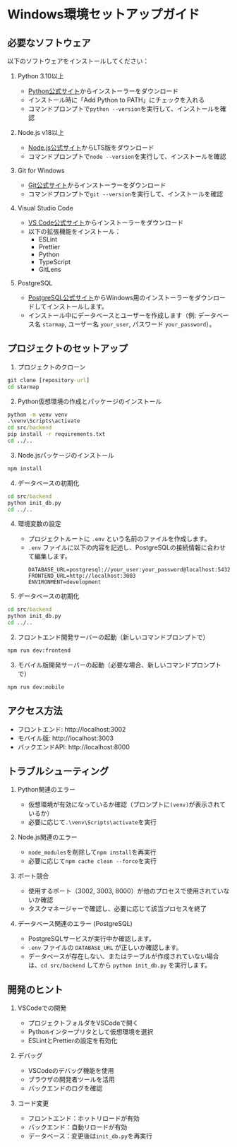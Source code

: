 # Windows環境セットアップガイド

## 必要なソフトウェア

以下のソフトウェアをインストールしてください：

1. Python 3.10以上
   - [Python公式サイト](https://www.python.org/downloads/)からインストーラーをダウンロード
   - インストール時に「Add Python to PATH」にチェックを入れる
   - コマンドプロンプトで`python --version`を実行して、インストールを確認

2. Node.js v18以上
   - [Node.js公式サイト](https://nodejs.org/)からLTS版をダウンロード
   - コマンドプロンプトで`node --version`を実行して、インストールを確認

3. Git for Windows
   - [Git公式サイト](https://git-scm.com/download/win)からインストーラーをダウンロード
   - コマンドプロンプトで`git --version`を実行して、インストールを確認

4. Visual Studio Code
   - [VS Code公式サイト](https://code.visualstudio.com/)からインストーラーをダウンロード
   - 以下の拡張機能をインストール：
     - ESLint
     - Prettier
     - Python
     - TypeScript
     - GitLens

5. PostgreSQL
   - [PostgreSQL公式サイト](https://www.postgresql.org/download/)からWindows用のインストーラーをダウンロードしてインストールします。
   - インストール中にデータベースとユーザーを作成します（例: データベース名 `starmap`, ユーザー名 `your_user`, パスワード `your_password`）。

## プロジェクトのセットアップ

1. プロジェクトのクローン
```cmd
git clone [repository-url]
cd starmap
```

2. Python仮想環境の作成とパッケージのインストール
```cmd
python -m venv venv
.\venv\Scripts\activate
cd src/backend
pip install -r requirements.txt
cd ../..
```

3. Node.jsパッケージのインストール
```cmd
npm install
```

4. データベースの初期化
```cmd
cd src/backend
python init_db.py
cd ../..
```

4. 環境変数の設定
   - プロジェクトルートに `.env` という名前のファイルを作成します。
   - `.env` ファイルに以下の内容を記述し、PostgreSQLの接続情報に合わせて編集します。
     ```dotenv
     DATABASE_URL=postgresql://your_user:your_password@localhost:5432/starmap
     FRONTEND_URL=http://localhost:3003
     ENVIRONMENT=development
     ```

5. データベースの初期化
```cmd
cd src/backend
python init_db.py
cd ../..
```

2. フロントエンド開発サーバーの起動（新しいコマンドプロンプトで）
```cmd
npm run dev:frontend
```

3. モバイル版開発サーバーの起動（必要な場合、新しいコマンドプロンプトで）
```cmd
npm run dev:mobile
```

## アクセス方法

- フロントエンド: http://localhost:3002
- モバイル版: http://localhost:3003
- バックエンドAPI: http://localhost:8000

## トラブルシューティング

1. Python関連のエラー
   - 仮想環境が有効になっているか確認（プロンプトに`(venv)`が表示されているか）
   - 必要に応じて`.\venv\Scripts\activate`を実行

2. Node.js関連のエラー
   - `node_modules`を削除して`npm install`を再実行
   - 必要に応じて`npm cache clean --force`を実行

3. ポート競合
   - 使用するポート（3002, 3003, 8000）が他のプロセスで使用されていないか確認
   - タスクマネージャーで確認し、必要に応じて該当プロセスを終了

4. データベース関連のエラー (PostgreSQL)
   - PostgreSQLサービスが実行中か確認します。
   - `.env` ファイルの `DATABASE_URL` が正しいか確認します。
   - データベースが存在しない、またはテーブルが作成されていない場合は、`cd src/backend` してから `python init_db.py` を実行します。

## 開発のヒント

1. VSCodeでの開発
   - プロジェクトフォルダをVSCodeで開く
   - Pythonインタープリタとして仮想環境を選択
   - ESLintとPrettierの設定を有効化

2. デバッグ
   - VSCodeのデバッグ機能を使用
   - ブラウザの開発者ツールを活用
   - バックエンドのログを確認

3. コード変更
   - フロントエンド：ホットリロードが有効
   - バックエンド：自動リロードが有効
   - データベース：変更後は`init_db.py`を再実行

